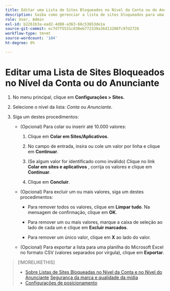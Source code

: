 ```yaml
---
title: Editar uma Lista de Sites Bloqueados no Nível da Conta ou do Anunciante
description: Saiba como gerenciar a lista de sites bloqueados para uma conta ou anunciante.
role: User, Admin
exl-id: b2261b3a-ead2-4d88-a363-66c53653de1a
source-git-commit: ec7d7f5531c038eb772339a36d13208fc97d2728
workflow-type: tm+mt
source-wordcount: '184'
ht-degree: 0%

---
```


# Editar uma Lista de Sites Bloqueados no Nível da Conta ou do Anunciante

1. No menu principal, clique em **Configurações > Sites.**

1. Selecione o nível da lista: *Conta* ou *Anunciante*.

1. Siga um destes procedimentos:

   * (Opcional) Para colar ou inserir até 10.000 valores:

      1. Clique em **Colar em Sites/Aplicativos**.

      1. No campo de entrada, insira ou cole um valor por linha e clique em **Continuar**.

      1. (Se algum valor for identificado como inválido) Clique no link **Colar em sites e aplicativos** , corrija os valores e clique em **Continuar**.

      1. Clique em **Concluir**.

   * (Opcional) Para excluir um ou mais valores, siga um destes procedimentos:

      * Para remover todos os valores, clique em **Limpar tudo**. Na mensagem de confirmação, clique em **OK**.

      * Para remover um ou mais valores, marque a caixa de seleção ao lado de cada um e clique em **Excluir marcados**.

      * Para remover um único valor, clique em **X** ao lado do valor.

   * (Opcional) Para exportar a lista para uma planilha do Microsoft Excel no formato CSV (valores separados por vírgula), clique em **Exportar**.

>[!MORELIKETHIS]
>
>* [Sobre Listas de Sites Bloqueadas no Nível da Conta e no Nível do Anunciante](/help/dsp/admin/blocked-sites-list-about.md)
> [Segurança da marca e qualidade da mídia](/help/dsp/introduction/features/brand-safety-media-quality.md)
>* [Configurações de posicionamento](/help/dsp/campaign-management/placements/placement-settings.md)
